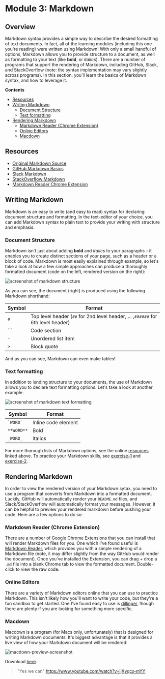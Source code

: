 # Module 3: Markdown

## Overview
Markdown syntax provides a simple way to describe the desired formatting of text documents. In fact, all of the learning modules (including this one you're reading) were written using Markdown! With only a small handful of options, Markdown allows you to provide structure to a document, as well as formatting to your text (like **bold**, or _italics_). There are a number of programs that support the rendering of Markdown, including GitHub, Slack, and StackOverflow (note: the syntax implementation may vary slightly across programs). In this section, you'll learn the basics of Markdown syntax, and how to leverage it.

<!-- START doctoc generated TOC please keep comment here to allow auto update -->
<!-- DON'T EDIT THIS SECTION, INSTEAD RE-RUN doctoc TO UPDATE -->
**Contents**

- [Resources](#resources)
- [Writing Markdown](#writing-markdown)
  - [Document Structure](#document-structure)
  - [Text formatting](#text-formatting)
- [Rendering Markdown](#rendering-markdown)
  - [Markdown Reader (Chrome Extension)](#markdown-reader-chrome-extension)
  - [Online Editors](#online-editors)
  - [Macdown](#macdown)

<!-- END doctoc generated TOC please keep comment here to allow auto update -->

## Resources
- [Original Markdown Source](https://daringfireball.net/projects/markdown/)
- [GitHub Markdown Basics](https://help.github.com/articles/basic-writing-and-formatting-syntax/)
- [Slack Markdown](https://get.slack.help/hc/en-us/articles/202288908-Formatting-your-messages)
- [StackOverflow Markdown](http://stackoverflow.com/editing-help)
- [Markdown Reader Chrome Extension](https://chrome.google.com/webstore/detail/markdown-reader/gpoigdifkoadgajcincpilkjmejcaanc?hl=en)

## Writing Markdown
Markdown is an easy to write (and easy to read) syntax for declaring document structure and formatting. In the text-editor of your choice, you can add Markdown syntax to plain text to provide your writing with structure and emphasis.

### Document Structure
Markdown isn't just about adding **bold** and _italics_ to your paragraphs - it enables you to create distinct sections of your page, such as a header or a block of code. Markdown is most easily explained through example, so let's take a look at how a few simple approaches can produce a thoroughly formatted document (code on the left, rendered version on the right):

![screenshot of markdown structure](imgs/markdown-structure.png)

As you can see, the document (right) is produced using the following Markdown shorthand:


| Symbol | Format	|
| ------------- |  ------------- |
| `#`| Top level header (`##` for 2nd level header, ... ,`######` for 6th level header)	|
| ```	| Code section	|
| `-`	| Unordered list item	|
| `>` | Block quote	|

And as you can see, Markdown can even make tables!

### Text formatting
In addition to lending structure to your documents, the use of Markdown allows you to declare text formatting options. Let's take a look at another example:

![screenshot of markdown text formatting](imgs/markdown-text.png)

| Symbol | Format	|
| ------------- |  ------------- |
| ``` `WORD` ``` | Inline code element	|
| `**WORD**`	| Bold	|
| `_WORD_`	| Italics	|

For more thorough lists of Markdown options, see the online [resources](#resources) linked above. To practice your Markdown skills, see [exercise-1](exercise-1) and [exercise-2](exercise-2).

## Rendering Markdown
In order to view the rendered version of your Markdown sytax, you need to use a program that converts from Markdown into a formatted document. Luckily, GitHub will automatically render your `README.md` files, and Slack/StackOverflow will automatically format your messages. However, it can be helpful to preview your rendered markdown before pushing your code. Here are a few options to do so:

### Markdown Reader (Chrome Extension)
There are a number of Google Chrome Extensions that you can install that will render Markdown files for you. One which I've found useful is [Markdown Reader](https://chrome.google.com/webstore/detail/markdown-reader/gpoigdifkoadgajcincpilkjmejcaanc?hl=en), which provides you with a simple rendering of a Markdown file (note, it may differ slightly from the way GitHub would render the document). Once you've installed the Extension, you can drag + drop a `.md` file into a blank Chrome tab to view the formatted document. Double-click to view the raw code.

### Online Editors
There are a variety of Markdown editors online that you can use to practice Markdown. This isn't likely how you'll want to write your code, but they're a fun sandbox to get started. One I've found easy to use is [dillinger](http://dillinger.io/), though there are plenty if you are looking for something more specific.

### Macdown
Macdown is a program (for Macs only, unfortunately) that is designed for writing Markdown documents. It's biggest advantage is that it provides a live view of how your Markdown document will be rendered:

![macdown-preview-screenshot](imgs/macdown-ss.png)

Download [here](http://macdown.uranusjr.com/).

> "Yes we can"
https://www.youtube.com/watch?v=jjXyqcx-mYY
